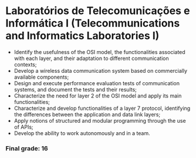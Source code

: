 # Laboratórios de Telecomunicações e Informática I (Telecommunications and Informatics Laboratories I)

* Identify the usefulness of the OSI model, the functionalities associated with each layer, and their adaptation to different communication contexts; 
* Develop a wireless data communication system based on commercially available components; 
* Design and execute performance evaluation tests of communication systems, and document the tests and their results;
* Characterize the need for layer 2 of the OSI model and apply its main functionalities; 
* Characterize and develop functionalities of a layer 7 protocol, identifying the differences between the application and data link layers; 
* Apply notions of structured and modular programming through the use of APIs; 
* Develop the ability to work autonomously and in a team.

### Final grade: 16